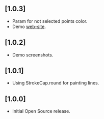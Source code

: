 ## [1.0.3]

* Param for not selected points color.
* Demo [web-site](https://qwert2603.github.io/pattern_lock).

## [1.0.2]

* Demo screenshots.

## [1.0.1]

* Using StrokeCap.round for painting lines.

## [1.0.0]

* Initial Open Source release.
